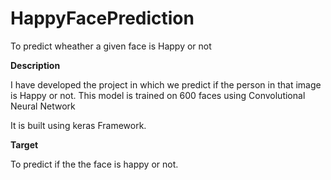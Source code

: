 # HappyFacePrediction
To predict wheather  a given face is Happy or not


<b> Description </b>


I have developed the project in  which we predict if the person in that image is Happy or not. This model is trained on 600 faces using Convolutional Neural Network
 
It is built using keras Framework.


<b> Target </b>


 To predict if the the face is happy or not.
